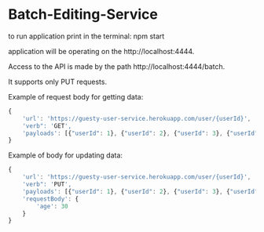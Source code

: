 # Batch-Editing-Service

to run application print in the terminal: 
npm start

application will be operating on the http://localhost:4444.

Access to the API is made by the path http://localhost:4444/batch.

It supports only PUT requests.

Example of request body for getting data: 
```javascript
{  
	'url': 'https://guesty-user-service.herokuapp.com/user/{userId}',  
	'verb": 'GET',  
	'payloads': [{"userId": 1}, {"userId": 2}, {"userId": 3}, {"userId": 4}]  
}  
```

Example of body for updating data:
```javascript
{  
	'url': 'https://guesty-user-service.herokuapp.com/user/{userId}',  
	'verb": 'PUT',  
	'payloads': [{"userId": 1}, {"userId": 2}, {"userId": 3}, {"userId": 4}, {"userId": 5}, {"userId": 6}, {"userId": 7}],  
	'requestBody': {  
		'age': 30  
	}  
} 
```
	
